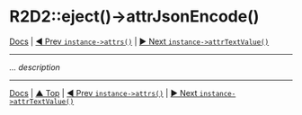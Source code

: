 # R2D2::eject()->attrJsonEncode()

[Docs](../index.md) | 
[◄ Prev `instance->attrs()`](instance-attrs.md) | 
[► Next `instance->attrTextValue()`](instance-attr-text-value.md)

----

*... description*

----

[Docs](../index.md) | 
[▲ Top](#) | 
[◄ Prev `instance->attrs()`](instance-attrs.md) | 
[► Next `instance->attrTextValue()`](instance-attr-text-value.md)
